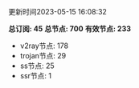 更新时间2023-05-15 16:08:32

**总订阅: 45**
**总节点: 700**
**有效节点: 233**
- v2ray节点: 178
- trojan节点: 29
- ss节点: 25
- ssr节点: 1
